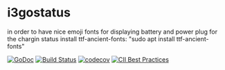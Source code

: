 # i3gostatus

in order to have nice emoji fonts for displaying battery and power plug for the chargin status install ttf-ancient-fonts:
"sudo apt install ttf-ancient-fonts"

[![GoDoc](https://godoc.org/github.com/rumpelsepp/i3gostatus?status.svg)](https://godoc.org/github.com/rumpelsepp/i3gostatus)
[![Build Status](https://travis-ci.org/rumpelsepp/i3gostatus.svg?branch=master)](https://travis-ci.org/rumpelsepp/i3gostatus)
[![codecov](https://codecov.io/gh/rumpelsepp/i3gostatus/branch/master/graph/badge.svg)](https://codecov.io/gh/rumpelsepp/i3gostatus)
[![CII Best Practices](https://bestpractices.coreinfrastructure.org/projects/510/badge)](https://bestpractices.coreinfrastructure.org/projects/510)
